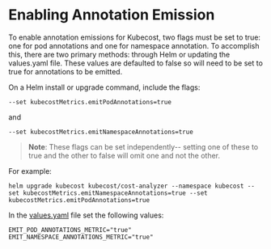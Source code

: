 Enabling Annotation Emission
============================

To enable annotation emissions for Kubecost, two flags must be set to true: one for pod annotations and one for namespace annotation. To accomplish this, there are two primary methods: through Helm or updating the values.yaml file. These values are defaulted to false so will need to be set to true for annotations to be emitted.

On a Helm install or upgrade command, include the flags:

```
--set kubecostMetrics.emitPodAnnotations=true
```

and

```
--set kubecostMetrics.emitNamespaceAnnotations=true
```

> **Note**: These flags can be set independently-- setting one of these to true and the other to false will omit one and not the other.

For example:

```
helm upgrade kubecost kubecost/cost-analyzer --namespace kubecost --set kubecostMetrics.emitNamespaceAnnotations=true --set kubecostMetrics.emitPodAnnotations=true
```

In the [values.yaml](https://github.com/kubecost/cost-analyzer-helm-chart/blob/develop/cost-analyzer/values.yaml) file set the following values:

```
EMIT_POD_ANNOTATIONS_METRIC="true"
EMIT_NAMESPACE_ANNOTATIONS_METRIC="true"
```

<!--- {"article":"4407595918231","section":"4402815656599","permissiongroup":"1500001277122"} --->
